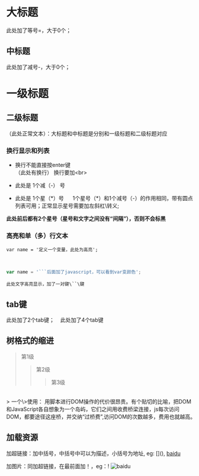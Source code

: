 大标题
====
此处加了等号\=，大于0个；

中标题
---
此处加了减号\-，大于0个；

# 一级标题
## 二级标题 
（此处正常文本）：大标题和中标题是分别和一级标题和二级标题对应


### 换行显示和列表
- 换行不能直接按enter键<br>（此处有换行）
换行要加\<br>

- 此处是 1个减（\-） 号
* 此处是 1个星（\*）号     
1个星号（\*）和1个减号（-）的作用相同，带有圆点列表可用；正常显示星号需要加左斜杠\\转义;

**此处前后都有2个星号（星号和文字之间没有“间隔”），否则不会标黑**


### 高亮和单（多）行文本
```
var name = '定义一个变量，此处为高亮';
```
<br>

```javascript
var name = '```后面加了javascript，可以看到var变颜色';
```

`此处文字高亮显示，加了一对键\``\键 `


tab键
---
  此处加了2个tab键；
    此处加了4个tab键 
    
    
树格式的缩进
---
> 第1级
>> 第2级
>>> 第3级
<br>
> 一个\>使用： 用脚本进行DOM操作的代价很昂贵。有个贴切的比喻，把DOM和JavaScript各自想象为一个岛屿，它们之间用收费桥梁连接，js每次访问DOM，都要途径这座桥，并交纳“过桥费”,访问DOM的次数越多，费用也就越高。

加载资源
---
加超链接：加中括号，中括号中可以为描述，小括号为地址, eg: \[](), 
[baidu](http://baidu.com)  

加图片：同加超链接，在最前面加！，eg：\![]()
![baidu](http://www.baidu.com/img/bdlogo.gif)   

